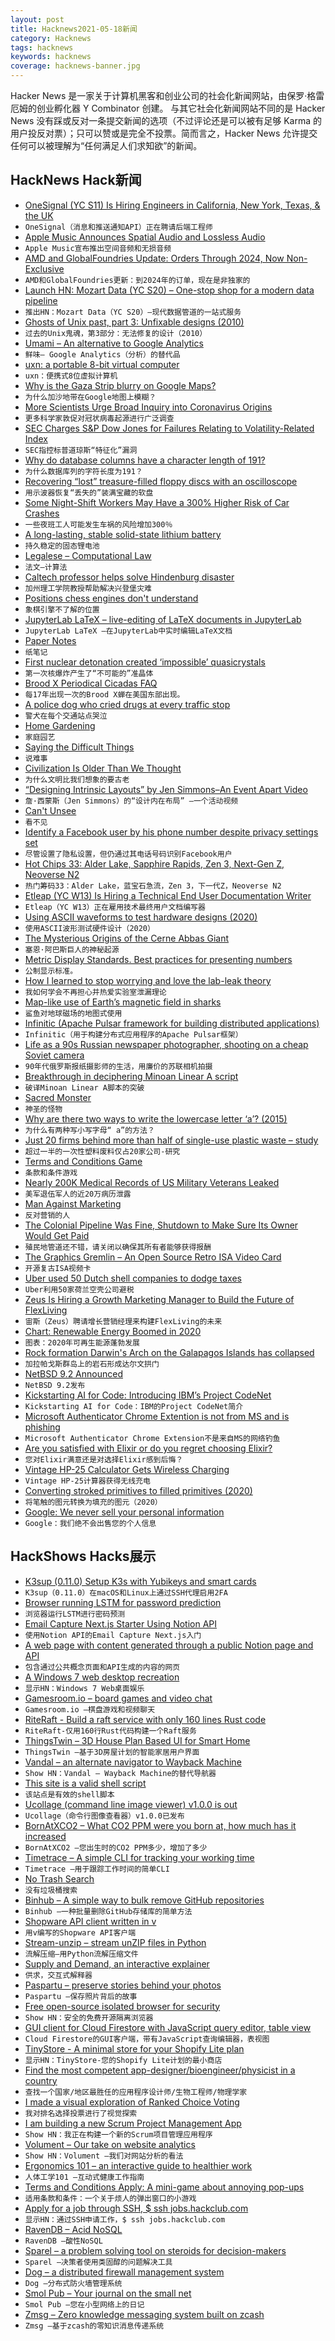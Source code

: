 ```yaml
---
layout: post
title: Hacknews2021-05-18新闻
category: Hacknews
tags: hacknews
keywords: hacknews
coverage: hacknews-banner.jpg
---
```


Hacker News 是一家关于计算机黑客和创业公司的社会化新闻网站，由保罗·格雷厄姆的创业孵化器 Y Combinator 创建。
与其它社会化新闻网站不同的是 Hacker News 没有踩或反对一条提交新闻的选项（不过评论还是可以被有足够 Karma 的用户投反对票）；只可以赞或是完全不投票。简而言之，Hacker News 允许提交任何可以被理解为“任何满足人们求知欲”的新闻。

## HackNews Hack新闻


- [OneSignal (YC S11) Is Hiring Engineers in California, New York, Texas, & the UK](https://onesignal.com/careers)
- `OneSignal（消息和推送通知API）正在聘请后端工程师`
- [Apple Music Announces Spatial Audio and Lossless Audio](https://www.apple.com/newsroom/2021/05/apple-music-announces-spatial-audio-and-lossless-audio/)
- `Apple Music宣布推出空间音频和无损音频`
- [AMD and GlobalFoundries Update: Orders Through 2024, Now Non-Exclusive](https://www.anandtech.com/show/16677/amd-and-globalfoundries-update-wafer-share-agreement-through-2024)
- `AMD和GlobalFoundries更新：到2024年的订单，现在是非独家的`
- [Launch HN: Mozart Data (YC S20) – One-stop shop for a modern data pipeline](item?id=27182720)
- `推出HN：Mozart Data（YC S20）–现代数据管道的一站式服务`
- [Ghosts of Unix past, part 3: Unfixable designs (2010)](https://lwn.net/Articles/414618/)
- `过去的Unix鬼魂，第3部分：无法修复的设计（2010）`
- [Umami – An alternative to Google Analytics](https://github.com/mikecao/umami)
- `鲜味– Google Analytics（分析）的替代品`
- [uxn: a portable 8-bit virtual computer](https://100r.co/site/uxn.html)
- `uxn：便携式8位虚拟计算机`
- [Why is the Gaza Strip blurry on Google Maps?](https://www.bbc.com/news/57102499)
- `为什么加沙地带在Google地图上模糊？`
- [More Scientists Urge Broad Inquiry into Coronavirus Origins](https://www.nytimes.com/2021/05/13/science/virus-origins-lab-leak-scientists.html)
- `更多科学家敦促对冠状病毒起源进行广泛调查`
- [SEC Charges S&P Dow Jones for Failures Relating to Volatility-Related Index](https://www.sec.gov/news/press-release/2021-84)
- `SEC指控标普道琼斯“特征化”漏洞`
- [Why do database columns have a character length of 191?](https://www.grouparoo.com/blog/varchar-191)
- `为什么数据库列的字符长度为191？`
- [Recovering “lost” treasure-filled floppy discs with an oscilloscope](https://scarybeastsecurity.blogspot.com/2021/05/recovering-lost-treasure-filled-floppy.html)
- `用示波器恢复“丢失的”装满宝藏的软盘`
- [Some Night-Shift Workers May Have a 300% Higher Risk of Car Crashes](https://showme.missouri.edu/2021/study-drivers-who-experience-shift-work-sleep-disorder-are-3x-more-likely-to-be-involved-in-a-vehicle-crash/)
- `一些夜班工人可能发生车祸的风险增加300％`
- [A long-lasting, stable solid-state lithium battery](https://www.seas.harvard.edu/news/2021/05/long-lasting-stable-solid-state-lithium-battery)
- `持久稳定的固态锂电池`
- [Legalese – Computational Law](https://legalese.com/)
- `法文–计算法`
- [Caltech professor helps solve Hindenburg disaster](https://www.caltech.edu/about/news/historys-mysteries-caltech-professor-helps-solve-hindenburg-disaster)
- `加州理工学院教授帮助解决兴登堡灾难`
- [Positions chess engines don't understand](https://www.chess.com/article/view/10-positions-chess-engines-just-dont-understand)
- `象棋引擎不了解的位置`
- [JupyterLab LaTeX – live-editing of LaTeX documents in JupyterLab](https://github.com/jupyterlab/jupyterlab-latex)
- `JupyterLab LaTeX –在JupyterLab中实时编辑LaTeX文档`
- [Paper Notes](https://macwright.com/2019/01/02/paper-notes.html)
- `纸笔记`
- [First nuclear detonation created ‘impossible’ quasicrystals](https://www.nature.com/articles/d41586-021-01332-0)
- `第一次核爆炸产生了“不可能的”准晶体`
- [Brood X Periodical Cicadas FAQ](https://www.nps.gov/articles/000/cicadas-brood-x.htm)
- `每17年出现一次的Brood X蝉在美国东部出现。`
- [A police dog who cried drugs at every traffic stop](https://reason.com/2021/05/13/the-police-dog-who-cried-drugs-at-every-traffic-stop/)
- `警犬在每个交通站点哭泣`
- [Home Gardening](http://www.gardening.cornell.edu/homegardening/)
- `家庭园艺`
- [Saying the Difficult Things](https://ethan.katzenberg.co.uk/posts/saying-difficult-things/)
- `说难事`
- [Civilization Is Older Than We Thought](https://palladiummag.com/2021/05/17/why-civilization-is-older-than-we-thought/)
- `为什么文明比我们想象的要古老`
- [“Designing Intrinsic Layouts” by Jen Simmons–An Event Apart Video](https://aneventapart.com/news/post/designing-intrinsic-layouts-aea-video)
- `詹·西蒙斯（Jen Simmons）的“设计内在布局” –一个活动视频`
- [Can't Unsee](https://cantunsee.space/)
- `看不见`
- [Identify a Facebook user by his phone number despite privacy settings set](https://ysamm.com/?p=691)
- `尽管设置了隐私设置，但仍通过其电话号码识别Facebook用户`
- [Hot Chips 33: Alder Lake, Sapphire Rapids, Zen 3, Next-Gen Z, Neoverse N2](https://fuse.wikichip.org/news/4897/hot-chips-33-program-alder-lake-sapphire-rapids-zen-3-next-gen-z-neoverse-n2-and-many-more/)
- `热门筹码33：Alder Lake，蓝宝石急流，Zen 3，下一代Z，Neoverse N2`
- [Etleap (YC W13) Is Hiring a Technical End User Documentation Writer](item?id=27190219)
- `Etleap（YC W13）正在雇用技术最终用户文档编写器`
- [Using ASCII waveforms to test hardware designs (2020)](https://blog.janestreet.com/using-ascii-waveforms-to-test-hardware-designs/)
- `使用ASCII波形测试硬件设计（2020）`
- [The Mysterious Origins of the Cerne Abbas Giant](https://www.newyorker.com/magazine/2021/05/24/the-mysterious-origins-of-the-cerne-abbas-giant)
- `塞恩·阿巴斯巨人的神秘起源`
- [Metric Display Standards. Best practices for presenting numbers](https://medium.com/salesforce-ux/metric-display-standards-54736533c81)
- `公制显示标准。`
- [How I learned to stop worrying and love the lab-leak theory](https://donaldgmcneiljr1954.medium.com/how-i-learned-to-stop-worrying-and-love-the-lab-leak-theory-f4f88446b04d)
- `我如何学会不再担心并热爱实验室泄漏理论`
- [Map-like use of Earth’s magnetic field in sharks](https://www.cell.com/current-biology/fulltext/S0960-9822(21)00476-0)
- `鲨鱼对地球磁场的地图式使用`
- [Infinitic (Apache Pulsar framework for building distributed applications)](https://github.com/infiniticio/infinitic)
- `Infinitic（用于构建分布式应用程序的Apache Pulsar框架）`
- [Life as a 90s Russian newspaper photographer, shooting on a cheap Soviet camera](https://kosmofoto.com/2021/03/life-as-a-1990s-russian-newspaper-photographer-shooting-on-a-zenit-e/)
- `90年代俄罗斯报纸摄影师的生活，用廉价的苏联相机拍摄`
- [Breakthrough in deciphering Minoan Linear A script](https://greekreporter.com/2021/05/13/minoan-language-linear-a-linked-to-linear-b-in-groundbreaking-new-research/)
- `破译Minoan Linear A脚本的突破`
- [Sacred Monster](https://drb.ie/articles/sacred-monster/)
- `神圣的怪物`
- [Why are there two ways to write the lowercase letter ‘a’? (2015)](https://redditblog.com/2015/10/13/why-are-there-2-ways-to-write-the-lowercase-letter-a/)
- `为什么有两种写小写字母“ a”的方法？ `
- [Just 20 firms behind more than half of single-use plastic waste – study](https://www.bbc.co.uk/news/science-environment-57149741)
- `超过一半的一次性塑料废料仅占20家公司-研究`
- [Terms and Conditions Game](https://termsandconditions.game/)
- `条款和条件游戏`
- [Nearly 200K Medical Records of US Military Veterans Leaked](https://securethoughts.com/us-military-veterans-medical-data-leakage/)
- `美军退伍军人的近20万病历泄露`
- [Man Against Marketing](https://johnhellion.substack.com/p/man-against-marketing)
- `反对营销的人`
- [The Colonial Pipeline Was Fine, Shutdown to Make Sure Its Owner Would Get Paid](https://jalopnik.com/the-colonial-pipeline-was-fine-but-it-was-shutdown-to-1846911689)
- `殖民地管道还不错，请关闭以确保其所有者能够获得报酬`
- [The Graphics Gremlin – An Open Source Retro ISA Video Card](https://github.com/schlae/graphics-gremlin)
- `开源复古ISA视频卡`
- [Uber used 50 Dutch shell companies to dodge taxes](https://www.businessinsider.com/uber-tax-avoidance-50-dutch-shell-companies-5-billion-revenue-2021-5)
- `Uber利用50家荷兰空壳公司避税`
- [Zeus Is Hiring a Growth Marketing Manager to Build the Future of FlexLiving](item?id=27191940)
- `宙斯（Zeus）聘请增长营销经理来构建FlexLiving的未来`
- [Chart: Renewable Energy Boomed in 2020](https://www.statista.com/chart/24856/net-global-renewable-capacity-additions/)
- `图表：2020年可再生能源蓬勃发展`
- [Rock formation Darwin's Arch on the Galapagos Islands has collapsed](https://www.bbc.com/news/world-latin-america-57153267)
- `加拉帕戈斯群岛上的岩石形成达尔文拱门`
- [NetBSD 9.2 Announced](https://blog.netbsd.org/tnf/entry/netbsd_9_2_released)
- `NetBSD 9.2发布`
- [Kickstarting AI for Code: Introducing IBM’s Project CodeNet](https://research.ibm.com/blog/codenet-ai-for-code)
- `Kickstarting AI for Code：IBM的Project CodeNet简介`
- [Microsoft Authenticator Chrome Extention is not from MS and is phishing](https://chrome.google.com/webstore/detail/microsoft-authenticator/mabdjppmcjpjploliggpbonahnjjlgkf/related?hl=en-US)
- `Microsoft Authenticator Chrome Extension不是来自MS的网络钓鱼`
- [Are you satisfied with Elixir or do you regret choosing Elixir?](item?id=27192873)
- `您对Elixir满意还是对选择Elixir感到后悔？`
- [Vintage HP-25 Calculator Gets Wireless Charging](https://hackaday.com/2021/05/15/vintage-hp-25-calculator-gets-wireless-charging/)
- `Vintage HP-25计算器获得无线充电`
- [Converting stroked primitives to filled primitives (2020)](http://w3.impa.br/~diego/projects/Neh20/)
- `将笔触的图元转换为填充的图元（2020）`
- [Google: We never sell your personal information](https://safety.google/privacy/ads-and-data/)
- `Google：我们绝不会出售您的个人信息`


## HackShows Hacks展示

- [ K3sup (0.11.0) Setup K3s with Yubikeys and smart cards](https://github.com/alexellis/k3sup/releases/tag/0.11.0)
- `K3sup（0.11.0）在macOS和Linux上通过SSH代理启用2FA`
- [ Browser running LSTM for password prediction](https://www.qwertycards.com/passwords/passwords.html)
- `浏览器运行LSTM进行密码预测`
- [ Email Capture Next.js Starter Using Notion API](https://github.com/btahir/notion-capture)
- `使用Notion API的Email Capture Next.js入门`
- [ A web page with content generated through a public Notion page and API](https://series.slice.so/playground)
- `包含通过公共概念页面和API生成的内容的网页`
- [ A Windows 7 web desktop recreation](https://desk.glitchy.website)
- `显示HN：Windows 7 Web桌面娱乐`
- [ Gamesroom.io – board games and video chat](https://gamesroom.io)
- `Gamesroom.io –棋盘游戏和视频聊天`
- [ RiteRaft - Build a raft service with only 160 lines Rust code](https://github.com/ritedb/riteraft)
- `RiteRaft-仅用160行Rust代码构建一个Raft服务`
- [ ThingsTwin – 3D House Plan Based UI for Smart Home](http://thingstwin.com/)
- `ThingsTwin –基于3D房屋计划的智能家居用户界面`
- [ Vandal – an alternate navigator to Wayback Machine](https://vegetableman.github.io/vandal/)
- `Show HN：Vandal – Wayback Machine的替代导航器`
- [ This site is a valid shell script](https://curlpipesh.me/)
- `该站点是有效的shell脚本`
- [ Ucollage (command line image viewer) v1.0.0 is out](https://github.com/ckardaris/ucollage/releases/tag/v1.0.0)
- `Ucollage（命令行图像查看器）v1.0.0已发布`
- [ BornAtXCO2 – What CO2 PPM were you born at, how much has it increased](https://born-at-x-co2.agiliq.com/)
- `BornAtXCO2 –您出生时的CO2 PPM多少，增加了多少`
- [ Timetrace – A simple CLI for tracking your working time](https://github.com/dominikbraun/timetrace)
- `Timetrace –用于跟踪工作时间的简单CLI`
- [ No Trash Search](https://notrashsearch.github.io/)
- `没有垃圾桶搜索`
- [ Binhub – A simple way to bulk remove GitHub repositories](http://binhub.vercel.app/)
- `Binhub –一种批量删除GitHub存储库的简单方法`
- [ Shopware API client written in v](https://github.com/treffner/v-shopware-api-client)
- `用v编写的Shopware API客户端`
- [ Stream-unzip – stream unZIP files in Python](https://github.com/uktrade/stream-unzip)
- `流解压缩–用Python流解压缩文件`
- [ Supply and Demand, an interactive explainer](https://www.catem.be/app/sd-explainer/)
- `供求，交互式解释器`
- [ Paspartu – preserve stories behind your photos](https://github.com/dnmca/paspartu)
- `Paspartu –保存照片背后的故事`
- [ Free open-source isolated browser for security](https://github.com/i5ik/ViewFinderJS)
- `Show HN：安全的免费开源隔离浏览器`
- [ GUI client for Cloud Firestore with JavaScript query editor, table view](https://firefoo.app)
- `Cloud Firestore的GUI客户端，带有JavaScript查询编辑器，表视图`
- [ TinyStore - A minimal store for your Shopify Lite plan](https://tinystore.app)
- `显示HN：TinyStore-您的Shopify Lite计划的最小商店`
- [ Find the most competent app-designer/bioengineer/physicist in a country](https://proficience.io/)
- `查找一个国家/地区最胜任的应用程序设计师/生物工程师/物理学家`
- [ I made a visual exploration of Ranked Choice Voting](https://vinaybhaip.com/ranked-choice)
- `我对排名选择投票进行了视觉探索`
- [ I am building a new Scrum Project Management App](https://gethappystack.com/)
- `Show HN：我正在构建一个新的Scrum项目管理应用程序`
- [ Volument – Our take on website analytics](https://volument.com/blog/volument-launches)
- `Show HN：Volument –我们对网站分析的看法`
- [ Ergonomics 101 – an interactive guide to healthier work](http://ergonomics.branchfurniture.com)
- `人体工学101 –互动式健康工作指南`
- [ Terms and Conditions Apply: A mini-game about annoying pop-ups](https://termsandconditions.game)
- `适用条款和条件：一个关于烦人的弹出窗口的小游戏`
- [ Apply for a job through SSH, $ ssh jobs.hackclub.com](http://jobs.hackclub.com/)
- `显示HN：通过SSH申请工作，$ ssh jobs.hackclub.com`
- [ RavenDB – Acid NoSQL](https://ravendb.net/)
- `RavenDB –酸性NoSQL`
- [ Sparel – a problem solving tool on steroids for decision-makers](https://sparel.app)
- `Sparel –决策者使用类固醇的问题解决工具`
- [ Dog – a distributed firewall management system](https://relaypro-open.github.io/dog/)
- `Dog –分布式防火墙管理系统`
- [ Smol Pub – Your journal on the small net](https://smol.pub)
- `Smol Pub –您在小型网络上的日记`
- [ Zmsg – Zero knowledge messaging system built on zcash](https://github.com/firmalabs/zmsg)
- `Zmsg –基于zcash的零知识消息传递系统`


